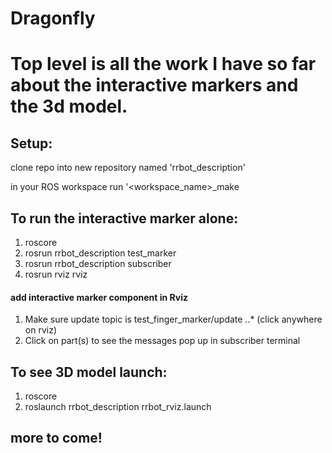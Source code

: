 # Dragonfly

# Top level is all the work I have so far about the interactive markers and the 3d model. 

## Setup:
clone repo into new repository named 'rrbot_description'

in your ROS workspace run '<workspace_name>_make

## To run the interactive marker alone:
1. roscore
2. rosrun rrbot_description test_marker
3. rosrun rrbot_description subscriber
4. rosrun rviz rviz 

#### add interactive marker component in Rviz
1. Make sure update topic is test_finger_marker/update
..* (click anywhere on rviz)
2. Click on part(s) to see the messages pop up in subscriber terminal

## To see 3D model launch:
1. roscore
2. roslaunch rrbot_description rrbot_rviz.launch

## more to come!
